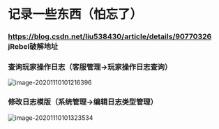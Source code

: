 # 记录一些东西（怕忘了）

### https://blog.csdn.net/liu538430/article/details/90770326 jRebel破解地址



### 查询玩家操作日志（客服管理->玩家操作日志查询）

![image-20201110101216396](C:\Users\Administrator\AppData\Roaming\Typora\typora-user-images\image-20201110101216396.png)

### 

### 修改日志模版（系统管理->编辑日志类型管理）

![image-20201110101323534](C:\Users\Administrator\AppData\Roaming\Typora\typora-user-images\image-20201110101323534.png)




